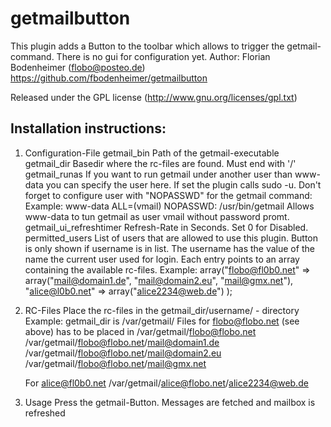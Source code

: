 getmailbutton
================
This plugin adds a Button to the toolbar which allows to trigger the getmail-command. There is no gui for configuration yet.
Author: Florian Bodenheimer (flobo@posteo.de)
https://github.com/fbodenheimer/getmailbutton

Released under the GPL license (http://www.gnu.org/licenses/gpl.txt)

Installation instructions:
--------------------------


1. Configuration-File
getmail_bin
	Path of the getmail-executable
getmail_dir
	Basedir where the rc-files are found. Must end with '/'
getmail_runas
	If you want to run getmail under another user than www-data you can specify the user here. If set the plugin calls sudo -u. Don't forget to configure user with "NOPASSWD" for the getmail command:
	Example: 	www-data ALL=(vmail) NOPASSWD: /usr/bin/getmail
				Allows www-data to tun getmail as user vmail without password promt.
getmail_ui_refreshtimer
	Refresh-Rate in Seconds. Set 0 for Disabled.			
permitted_users
	List of users that are allowed to use this plugin. Button is only shown if username is in list. The username has the value of the name the current user used for login. Each entry points to an
	array containing the available rc-files.
	Example:	array("flobo@fl0b0.net" => array("mail@domain1.de", "mail@domain2.eu", "mail@gmx.net"),
						"alice@l0b0.net" => array("alice2234@web.de")
						);
2. RC-Files
Place the rc-files in the getmail_dir/username/ - directory
Example:
	getmail_dir is /var/getmail/
	Files for flobo@flobo.net (see above) has to be placed in /var/getmail/flobo@flobo.net
	/var/getmail/flobo@flobo.net/mail@domain1.de
	/var/getmail/flobo@flobo.net/mail@domain2.eu
	/var/getmail/flobo@flobo.net/mail@gmx.net
	
	For alice@fl0b0.net
	/var/getmail/alice@flobo.net/alice2234@web.de
	
3. Usage
Press the getmail-Button. Messages are fetched and mailbox is refreshed
				